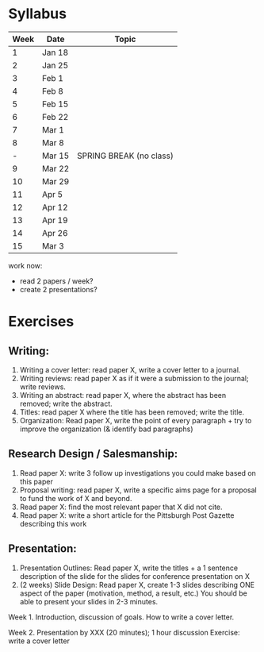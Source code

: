 # Syllabus

Week | Date | Topic
-----|------|-------
1	| Jan 18	| 
2 	| Jan 25	|
3	| Feb 1	|
4	| Feb 8	|
5	| Feb 15	|
6	| Feb 22 	|
7	| Mar 1	|
8	| Mar 8	|
-   | Mar 15 | SPRING BREAK (no class)
9	| Mar 22	|
10	| Mar 29	|
11	| Apr 5	|
12	| Apr 12	|
13	| Apr 19 	|
14	| Apr 26	|
15	| Mar 3	|

work now:
- read 2 papers / week?
- create 2 presentations?

# Exercises

## Writing: 
1. Writing a cover letter: read paper X, write a cover letter to a journal.
2. Writing reviews: read paper X as if it were a submission to the journal; write reviews.
3. Writing an abstract: read paper X, where the abstract has been removed; write the abstract.
4. Titles: read paper X where the title has been removed; write the title.
5. Organization: Read paper X, write the point of every paragraph + try to improve the organization (& identify bad paragraphs)

## Research Design / Salesmanship:
1. Read paper X: write 3 follow up investigations you could make based on this paper 
2. Proposal writing: read paper X, write a specific aims page for a proposal to fund the work of X and beyond.
3. Read paper X: find the most relevant paper that X did not cite.
4. Read paper X: write a short article for the Pittsburgh Post Gazette describing this work

## Presentation:
1. Presentation Outlines: Read paper X, write the titles + a 1 sentence description of the slide for the slides for conference presentation on X
2. (2 weeks) Slide Design: Read paper X, create 1-3 slides describing ONE aspect of the paper (motivation, method, a result, etc.) You should be able to present your slides in 2-3 minutes.


Week 1. Introduction, discussion of goals.
How to write a cover letter.

Week 2. Presentation by XXX (20 minutes); 1 hour discussion
Exercise: write a cover letter

